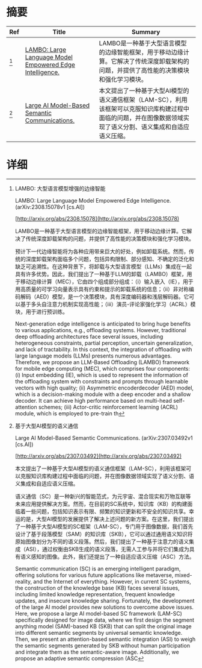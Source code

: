 # 摘要

| Ref | Title | Summary |
| --- | --- | --- |
| [^1] | [LAMBO: Large Language Model Empowered Edge Intelligence.](http://arxiv.org/abs/2308.15078) | LAMBO是一种基于大型语言模型的边缘智能框架，用于移动边缘计算。它解决了传统深度卸载架构的问题，并提供了高性能的决策模块和强化学习模块。 |
| [^2] | [Large AI Model-Based Semantic Communications.](http://arxiv.org/abs/2307.03492) | 本文提出了一种基于大型AI模型的语义通信框架（LAM-SC），利用该框架可以克服知识库构建过程中面临的问题，并在图像数据领域实现了语义分割、语义集成和自适应语义压缩。 |

# 详细

[^1]: LAMBO: 大型语言模型增强的边缘智能

    LAMBO: Large Language Model Empowered Edge Intelligence. (arXiv:2308.15078v1 [cs.AI])

    [http://arxiv.org/abs/2308.15078](http://arxiv.org/abs/2308.15078)

    LAMBO是一种基于大型语言模型的边缘智能框架，用于移动边缘计算。它解决了传统深度卸载架构的问题，并提供了高性能的决策模块和强化学习模块。

    

    预计下一代边缘智能将为各种应用带来巨大的好处，例如卸载系统。然而，传统的深度卸载架构面临多个问题，包括异构限制、部分感知、不确定的泛化和缺乏可追溯性。在这种背景下，将卸载与大型语言模型（LLMs）集成在一起具有许多优势。因此，我们提出了一种基于LLM的卸载（LAMBO）框架，用于移动边缘计算（MEC），它由四个组成部分组成：（i）输入嵌入（IE），用于用高质量的可学习向量表示具有约束和提示的卸载系统的信息；（ii）非对称编码解码（AED）模型，是一个决策模块，具有深度编码器和浅层解码器。它可以基于多头自注意力机制实现高性能；（iii）演员-评论家强化学习（ACRL）模块，用于进行预训练。

    Next-generation edge intelligence is anticipated to bring huge benefits to various applications, e.g., offloading systems. However, traditional deep offloading architectures face several issues, including heterogeneous constraints, partial perception, uncertain generalization, and lack of tractability. In this context, the integration of offloading with large language models (LLMs) presents numerous advantages. Therefore, we propose an LLM-Based Offloading (LAMBO) framework for mobile edge computing (MEC), which comprises four components: (i) Input embedding (IE), which is used to represent the information of the offloading system with constraints and prompts through learnable vectors with high quality; (ii) Asymmetric encoderdecoder (AED) model, which is a decision-making module with a deep encoder and a shallow decoder. It can achieve high performance based on multi-head self-attention schemes; (iii) Actor-critic reinforcement learning (ACRL) module, which is employed to pre-train th
    
[^2]: 基于大型AI模型的语义通信

    Large AI Model-Based Semantic Communications. (arXiv:2307.03492v1 [cs.AI])

    [http://arxiv.org/abs/2307.03492](http://arxiv.org/abs/2307.03492)

    本文提出了一种基于大型AI模型的语义通信框架（LAM-SC），利用该框架可以克服知识库构建过程中面临的问题，并在图像数据领域实现了语义分割、语义集成和自适应语义压缩。

    

    语义通信（SC）是一种新兴的智能范式，为元宇宙、混合现实和万物互联等未来应用提供解决方案。然而，在目前的SC系统中，知识库（KB）的构建面临着一些问题，包括知识表示有限、频繁的知识更新和不安全的知识共享。幸运的是，大型AI模型的发展提供了解决上述问题的新方案。在这里，我们提出了一种基于大型AI模型的SC框架（LAM-SC），专门用于图像数据，我们首先设计了基于段落模型（SAM）的知识库（SKB），它可以通过通用语义知识将原始图像划分为不同的语义段落。然后，我们提出了一种基于注意力的语义集成（ASI），通过权衡由SKB生成的语义段落，无需人工参与并将它们集成为具有语义感知的图像。此外，我们还提出了一种自适应语义压缩（ASC）方法。

    Semantic communication (SC) is an emerging intelligent paradigm, offering solutions for various future applications like metaverse, mixed-reality, and the Internet of everything. However, in current SC systems, the construction of the knowledge base (KB) faces several issues, including limited knowledge representation, frequent knowledge updates, and insecure knowledge sharing. Fortunately, the development of the large AI model provides new solutions to overcome above issues. Here, we propose a large AI model-based SC framework (LAM-SC) specifically designed for image data, where we first design the segment anything model (SAM)-based KB (SKB) that can split the original image into different semantic segments by universal semantic knowledge. Then, we present an attention-based semantic integration (ASI) to weigh the semantic segments generated by SKB without human participation and integrate them as the semantic-aware image. Additionally, we propose an adaptive semantic compression (ASC
    

